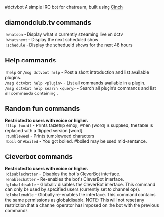 #dctvbot
A simple IRC bot for chatrealm, built using [Cinch](https://github.com/cinchrb/cinch)

## diamondclub.tv commands
`!whatson` - Display what is currently streaming live on dctv  
`!whatsnext` - Display the next scheduled show  
`!schedule` - Display the schedueld shows for the next 48 hours

## Help commands
`!help` or `/msg dctvbot help` - Post a short introduction and list available plugins.  
`/msg dctvbot help <plugin>` - List all commands available in a plugin.  
`/msg dctvbot help search <query>` - Search all plugin’s commands and list all commands containing <query>.

## Random fun commands
**Restricted to users with voice or higher.**  
`!flip [word]` - Prints tableflip emoji, when [word] is supplied, the table is replaced with a flipped version [word]  
`!tumbleweed` -  Prints tumbleweed characters  
`!boil` or `#boiled` - You got boiled. #boiled may be used mid-sentance.  

## Cleverbot commands
**Restricted to users with voice or higher.**  
`!disablechatter` - Disables the bot's CleverBot interface.  
`!enablechatter` - Re-enables the bot's CleverBot interface.  
`!globaldisable` - Globally disables the CleverBot interface. This command can only be used by specified users (currently set to channel ops).  
`!globalenable` - Globally re-enables the interface. This command contains the same permissions as globaldisable. NOTE: This will not reset any restriction that a channel operator has imposed on the bot with the previous commands.
